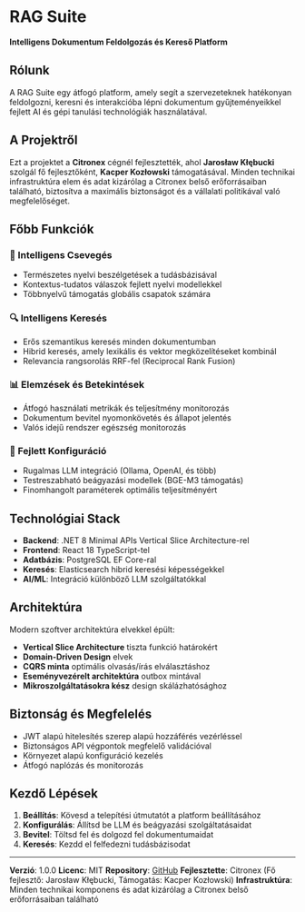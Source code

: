 # RAG Suite

**Intelligens Dokumentum Feldolgozás és Kereső Platform**

## Rólunk

A RAG Suite egy átfogó platform, amely segít a szervezeteknek hatékonyan feldolgozni, keresni és interakcióba lépni dokumentum gyűjteményeikkel fejlett AI és gépi tanulási technológiák használatával.

## A Projektről

Ezt a projektet a **Citronex** cégnél fejlesztették, ahol **Jarosław Kłębucki** szolgál fő fejlesztőként, **Kacper Kozłowski** támogatásával. Minden technikai infrastruktúra elem és adat kizárólag a Citronex belső erőforrásaiban található, biztosítva a maximális biztonságot és a vállalati politikával való megfelelőséget.

## Főbb Funkciók

### 🤖 Intelligens Csevegés
- Természetes nyelvi beszélgetések a tudásbázisával
- Kontextus-tudatos válaszok fejlett nyelvi modellekkel
- Többnyelvű támogatás globális csapatok számára

### 🔍 Intelligens Keresés
- Erős szemantikus keresés minden dokumentumban
- Hibrid keresés, amely lexikális és vektor megközelítéseket kombinál
- Relevancia rangsorolás RRF-fel (Reciprocal Rank Fusion)

### 📊 Elemzések és Betekintések
- Átfogó használati metrikák és teljesítmény monitorozás
- Dokumentum bevitel nyomonkövetés és állapot jelentés
- Valós idejű rendszer egészség monitorozás

### 🔧 Fejlett Konfiguráció
- Rugalmas LLM integráció (Ollama, OpenAI, és több)
- Testreszabható beágyazási modellek (BGE-M3 támogatás)
- Finomhangolt paraméterek optimális teljesítményért

## Technológiai Stack

- **Backend**: .NET 8 Minimal APIs Vertical Slice Architecture-rel
- **Frontend**: React 18 TypeScript-tel
- **Adatbázis**: PostgreSQL EF Core-ral
- **Keresés**: Elasticsearch hibrid keresési képességekkel
- **AI/ML**: Integráció különböző LLM szolgáltatókkal

## Architektúra

Modern szoftver architektúra elvekkel épült:

- **Vertical Slice Architecture** tiszta funkció határokért
- **Domain-Driven Design** elvek
- **CQRS minta** optimális olvasás/írás elválasztáshoz
- **Eseményvezérelt architektúra** outbox mintával
- **Mikroszolgáltatásokra kész** design skálázhatósághoz

## Biztonság és Megfelelés

- JWT alapú hitelesítés szerep alapú hozzáférés vezérléssel
- Biztonságos API végpontok megfelelő validációval
- Környezet alapú konfiguráció kezelés
- Átfogó naplózás és monitorozás

## Kezdő Lépések

1. **Beállítás**: Kövesd a telepítési útmutatót a platform beállításához
2. **Konfigurálás**: Állítsd be LLM és beágyazási szolgáltatásaidat
3. **Bevitel**: Töltsd fel és dolgozd fel dokumentumaidat
4. **Keresés**: Kezdd el felfedezni tudásbázisodat

---

**Verzió**: 1.0.0
**Licenc**: MIT
**Repository**: [GitHub](https://github.com/jklebucki/rag-suite)
**Fejlesztette**: Citronex (Fő fejlesztő: Jarosław Kłębucki, Támogatás: Kacper Kozłowski)
**Infrastruktúra**: Minden technikai komponens és adat kizárólag a Citronex belső erőforrásaiban található
